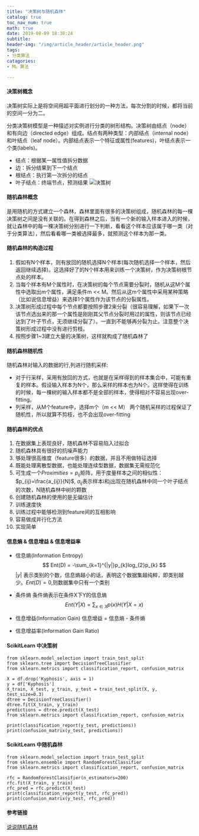 ```yaml
---
title: "决策树与随机森林"
catalog: true
toc_nav_num: true
math: true
date: 2019-08-09 18:30:24
subtitle:
header-img: "/img/article_header/article_header.png"
tags:
- 分类算法
catagories:
- ML 算法

---
```


#### 决策树概念
决策树实际上是将空间用超平面进行划分的一种方法，每次分割的时候，都将当前的空间一分为二。

分类决策树模型是一种描述对实例进行分类的树形结构。决策树由结点（node）和有向边（directed edge）组成。结点有两种类型：内部结点（internal node）和叶结点（leaf node）。内部结点表示一个特征或属性(features)，叶结点表示一个类(labels)。
* 结点：根据某一属性值拆分数据
* 边：拆分结果到下一个结点
* 根结点：执行第一次拆分的结点
* 叶子结点：终端节点，预测结果
![决策树](/img/article/2019-08-09-decision-tree.png)


#### 随机森林概念
是用随机的方式建立一个森林，森林里面有很多的决策树组成，随机森林的每一棵决策树之间是没有关联的。在得到森林之后，当有一个新的输入样本进入的时候，就让森林中的每一棵决策树分别进行一下判断，看看这个样本应该属于哪一类（对于分类算法），然后看看哪一类被选择最多，就预测这个样本为那一类。

#### 随机森林的构造过程
1. 假如有N个样本，则有放回的随机选择N个样本(每次随机选择一个样本，然后返回继续选择)。这选择好了的N个样本用来训练一个决策树，作为决策树根节点处的样本。
2. 当每个样本有M个属性时，在决策树的每个节点需要分裂时，随机从这M个属性中选取出m个属性，满足条件m << M。然后从这m个属性中采用某种策略（比如说信息增益）来选择1个属性作为该节点的分裂属性。
3. 决策树形成过程中每个节点都要按照步骤2来分裂（很容易理解，如果下一次该节点选出来的那一个属性是刚刚其父节点分裂时用过的属性，则该节点已经达到了叶子节点，无须继续分裂了）。一直到不能够再分裂为止。注意整个决策树形成过程中没有进行剪枝。
4. 按照步骤1~3建立大量的决策树，这样就构成了随机森林了

#### 随机森林随机性
随机森林对输入的数据的行,列进行随机采样:
* 对于行采样，采用有放回的方式，也就是在采样得到的样本集合中，可能有重复的样本。假设输入样本为N个，那么采样的样本也为N个。这样使得在训练的时候，每一棵树的输入样本都不是全部的样本，使得相对不容易出现over-fitting。
* 列采样，从M个feature中，选择m个（m << M）
两个随机采样的过程保证了随机性，所以就算不剪枝，也不会出现over-fitting

#### 随机森林的优点
1. 在数据集上表现良好，随机森林不容易陷入过拟合
2. 随机森林具有很好的抗噪声能力
3. 够处理很高维度（feature很多）的数据，并且不用做特征选择
4. 既能处理离散型数据，也能处理连续型数据，数据集无需规范化
5. 可生成一个$Proximities=p_{ij}$矩阵，用于度量样本之间的相似性： $p_{ij}=\frac{a_{ij}}{N}$, $a_{ij}$表示样本i和j出现在随机森林中同一个叶子结点的次数，N随机森林中树的颗数
6. 创建随机森林的使用的是无偏估计
7. 训练速度快
8. 训练过程中能够检测到feature间的互相影响
9. 容易做成并行化方法
10. 实现简单

#### 信息熵 & 信息增益 & 信息增益率
* 信息熵(Information Entropy)
$$
Ent(D) = -\sum_{k=1}^{|y|}p_{k}log_{2}p_{k}
$$
$|y|$ 表示类别的个数，信息熵越小的话，表明这个数据集越纯粹，即类别越少。$Ent(D)=0$,则数据集中只有一个类别

* 条件熵
条件熵表示在条件X下Y的信息熵
$$
Ent(Y|X)=\sum_{x \in X}p(x)H(Y|X=x)
$$

* 信息增益(Information Gain)
信息增益 = 信息熵 - 条件熵
* 信息增益率(Information Gain Ratio)

#### ScikitLearn 中决策树
```
from sklearn.model_selection import train_test_split
from sklearn.tree import DecisionTreeClassifier
from sklearn.metrics import classification_report, confusion_matrix

X = df.drop('Kyphosis', axis = 1)
y = df['Kyphosis']
X_train, X_test, y_train, y_test = train_test_split(X, y, test_size=0.3)
dtree = DecisionTreeClassifier()
dtree.fit(X_train, y_train)
predictions = dtree.predict(X_test)
from sklearn.metrics import classification_report, confusion_matrix

print(classification_report(y_test, predictions))
print(confusion_matrix(y_test, predictions))
```
#### ScikitLearn 中随机森林
```
from sklearn.model_selection import train_test_split
from sklearn.ensemble import RandomForestClassifier
from sklearn.metrics import classification_report, confusion_matrix

rfc = RandomForestClassifier(n_estimators=200)
rfc.fit(X_train, y_train)
rfc_pred = rfc.predict(X_test)
print(classification_report(y_test, rfc_pred))
print(confusion_matrix(y_test, rfc_pred))
```
#### 参考链接
[说说随机森林](https://zhuanlan.zhihu.com/p/22097796)

